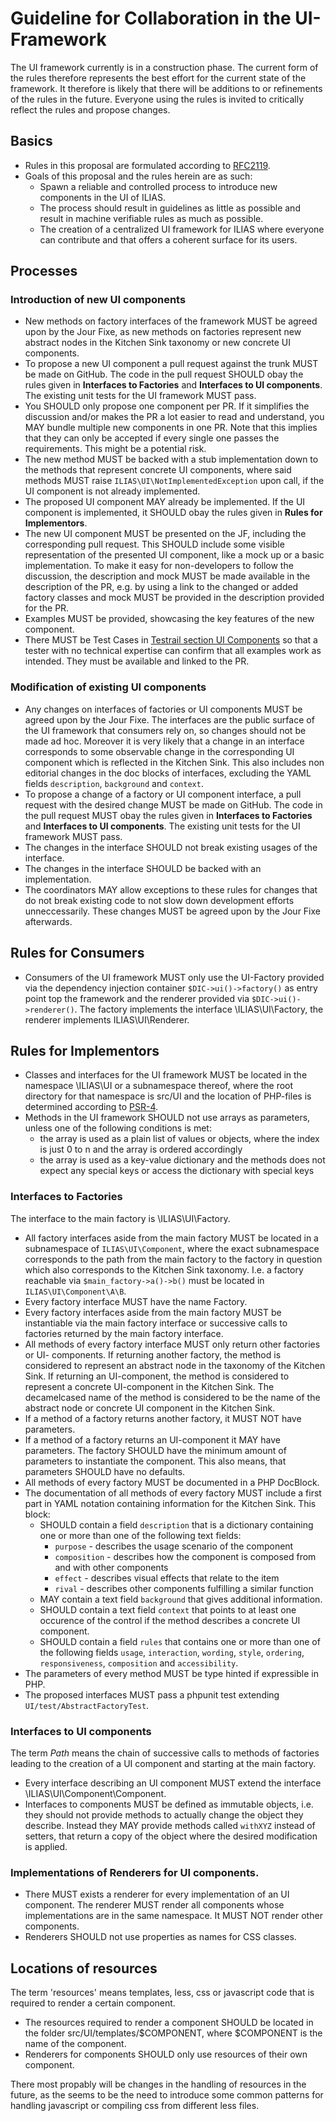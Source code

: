 # Guideline for Collaboration in the UI-Framework

The UI framework currently is in a construction phase. The current form of the rules therefore
represents the best effort for the current state of the framework. It therefore
is likely that there will be additions to or refinements of the rules in the
future. Everyone using the rules is invited to critically reflect the
rules and propose changes.

## Basics

* Rules in this proposal are formulated according to [RFC2119](https://www.ietf.org/rfc/rfc2119.txt).
* Goals of this proposal and the rules herein are as such:
    * Spawn a reliable and controlled process to introduce new components in the
      UI of ILIAS.
    * The process should result in guidelines as little as possible and result in
      machine verifiable rules as much as possible.
    * The creation of a centralized UI framework for ILIAS where everyone can
      contribute and that offers a coherent surface for its users.

## Processes

### Introduction of new UI components

* New methods on factory interfaces of the framework MUST be agreed upon by the
  Jour Fixe, as new methods on factories represent new abstract nodes in the Kitchen
  Sink taxonomy or new concrete UI components.
* To propose a new UI component a pull request against the trunk MUST be made on
  GitHub. The code in the pull request SHOULD obay the rules given in **Interfaces
  to Factories** and **Interfaces to UI components**. The existing unit tests for
  the UI framework MUST pass.
* You SHOULD only propose one component per PR. If it simplifies the discussion
  and/or makes the PR a lot easier to read and understand, you MAY bundle multiple
  new components in one PR. Note that this implies that they can only be accepted
  if every single one passes the requirements. This might be a potential risk.
* The new method MUST be backed with a stub implementation down to the methods
  that represent concrete UI components, where said methods MUST raise
  `ILIAS\UI\NotImplementedException` upon call, if the UI component is not already
  implemented.
* The proposed UI component MAY already be implemented. If the UI component is
  implemented, it SHOULD obay the rules given in **Rules for Implementors**.
* The new UI component MUST be presented on the JF, including the corresponding
  pull request. This SHOULD include some visible representation of the presented
  UI component, like a mock up or a basic implementation. To make it easy for
  non-developers to follow the discussion, the description and mock MUST be made
  available in the description of the PR, e.g. by using a link to the changed or
  added factory classes and mock MUST be provided in the description provided for
  the PR. 
* Examples MUST be provided, showcasing the key features of the new component.
* There MUST be Test Cases in [Testrail section UI Components](https://testrail.ilias.de/index.php?/suites/view/390) 
  so that a tester with no technical expertise can confirm that all examples work as intended. 
  They must be available and linked to the PR.
  
  
### Modification of existing UI components

* Any changes on interfaces of factories or UI components MUST be agreed upon by
  the Jour Fixe. The interfaces are the public surface of the UI framework that
  consumers rely on, so changes should not be made ad hoc. Moreover it is very
  likely that a change in an interface corresponds to some observable change in
  the corresponding UI component which is reflected in the Kitchen Sink. This
  also includes non editorial changes in the doc blocks of interfaces, excluding
  the YAML fields `description`, `background` and `context`.
* To propose a change of a factory or UI component interface, a pull request
  with the desired change MUST be made on GitHub. The code in the pull request
  MUST obay the rules given in **Interfaces to Factories** and **Interfaces to
  UI components**. The existing unit tests for the UI framework MUST pass.
* The changes in the interface SHOULD not break existing usages of the interface.
* The changes in the interface SHOULD be backed with an implementation.
* The coordinators MAY allow exceptions to these rules for changes that do not
  break existing code to not slow down development efforts unneccessarily.
  These changes MUST be agreed upon by the Jour Fixe afterwards.

## Rules for Consumers

* Consumers of the UI framework MUST only use the UI-Factory provided via the
  dependency injection container `$DIC->ui()->factory()` as entry point top the
  framework and the renderer provided via `$DIC->ui()->renderer()`. The factory
  implements the interface \ILIAS\UI\Factory, the renderer implements
  ILIAS\UI\Renderer.

## Rules for Implementors

* Classes and interfaces for the UI framework MUST be located in the namespace
  \ILIAS\UI or a subnamespace thereof, where the root directory for that 
  namespace is src/UI and the location of PHP-files is determined according to
  [PSR-4](http://www.php-fig.org/psr/psr-4/).
* Methods in the UI framework SHOULD not use arrays as parameters, unless one of
  the following conditions is met:
	- the array is used as a plain list of values or objects, where the index
	  is just 0 to n and the array is ordered accordingly
	- the array is used as a key-value dictionary and the methods does not expect
      any special keys or access the dictionary with special keys

### Interfaces to Factories

The interface to the main factory is \ILIAS\UI\Factory.

* All factory interfaces aside from the main factory MUST be located in a subnamespace
  of `ILIAS\UI\Component`, where the exact subnamespace corresponds to the path from
  the main factory to the factory in question which also corresponds to the Kitchen
  Sink taxonomy. I.e. a factory reachable via `$main_factory->a()->b()` must be located
  in `ILIAS\UI\Component\A\B`.
* Every factory interface MUST have the name Factory.
* Every factory interfaces aside from the main factory MUST be instantiable via
  the main factory interface or successive calls to factories returned by the
  main factory interface.
* All methods of every factory interface MUST only return other factories or UI-
  components. If returning another factory, the method is considered to represent
  an abstract node in the taxonomy of the Kitchen Sink. If returning an UI-component,
  the method is considered to represent a concrete UI-component in the Kitchen
  Sink. The decamelcased name of the method is considered to be the name of the
  abstract node or concrete UI component in the Kitchen Sink.
* If a method of a factory returns another factory, it MUST NOT have parameters.
* If a method of a factory returns an UI-component it MAY have parameters. The
  factory SHOULD have the minimum amount of parameters to instantiate the component.
  This also means, that parameters SHOULD have no defaults.
* All methods of every factory MUST be documented in a PHP DocBlock.
* The documentation of all methods of every factory MUST include a first part in
  YAML notation containing information for the Kitchen Sink. This block:
    * SHOULD contain a field `description` that is a dictionary containing one or
      more than one of the following text fields:
        * `purpose` - describes the usage scenario of the component
        * `composition` - describes how the component is composed from and with
           other components
        * `effect` - describes visual effects that relate to the item
        * `rival` - describes other components fulfilling a similar function
    * MAY contain a text field `background` that gives additional information.
    * SHOULD contain a text field `context` that points to at least one occurence
      of the control if the method describes a concrete UI component.
    * SHOULD contain a field `rules` that contains one or more than one of the 
      following fields `usage`, `interaction`, `wording`, `style`, `ordering`, 
      `responsiveness`, `composition` and `accessibility`.
* The parameters of every method MUST be type hinted if expressible in PHP.
* The proposed interfaces MUST pass a phpunit test extending `UI/test/AbstractFactoryTest`.

### Interfaces to UI components

The term *Path* means the chain of successive calls to methods of factories leading to
the creation of a UI component and starting at the main factory.

* Every interface describing an UI component MUST extend the interface
  \ILIAS\UI\Component\Component.
* Interfaces to components MUST be defined as immutable objects, i.e. they should
  not provide methods to actually change the object they describe. Instead they
  MAY provide methods called `withXYZ` instead of setters, that return a copy of
  the object where the desired modification is applied.

### Implementations of Renderers for UI components.

* There MUST exists a renderer for every implementation of an UI component. The
  renderer MUST render all components whose implementations are in the same
  namespace. It MUST NOT render other components.
* Renderers SHOULD not use properties as names for CSS classes.

## Locations of resources

The term 'resources' means templates, less, css or javascript code that is required
to render a certain component.

* The resources required to render a component SHOULD be located in the folder
  src/UI/templates/$COMPONENT, where $COMPONENT is the name of the component.
* Renderers for components SHOULD only use resources of their own component.

There most propably will be changes in the handling of resources in the future, as
the seems to be the need to introduce some common patterns for handling javascript
or compiling css from different less files.